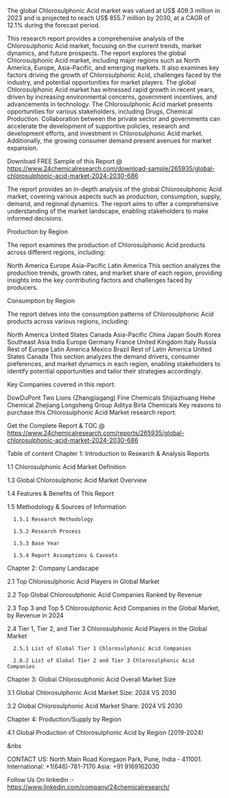 The global Chlorosulphonic Acid market was valued at US$ 409.3 million in 2023 and is projected to reach US$ 855.7 million by 2030, at a CAGR of 12.1% during the forecast period.

This research report provides a comprehensive analysis of the Chlorosulphonic Acid market, focusing on the current trends, market dynamics, and future prospects. The report explores the global Chlorosulphonic Acid market, including major regions such as North America, Europe, Asia-Pacific, and emerging markets. It also examines key factors driving the growth of Chlorosulphonic Acid, challenges faced by the industry, and potential opportunities for market players. The global Chlorosulphonic Acid market has witnessed rapid growth in recent years, driven by increasing environmental concerns, government incentives, and advancements in technology. The Chlorosulphonic Acid market presents opportunities for various stakeholders, including Drugs, Chemical Production. Collaboration between the private sector and governments can accelerate the development of supportive policies, research and development efforts, and investment in Chlorosulphonic Acid market. Additionally, the growing consumer demand present avenues for market expansion. 

Download FREE Sample of this Report @ https://www.24chemicalresearch.com/download-sample/265935/global-chlorosulphonic-acid-market-2024-2030-686

The report provides an in-depth analysis of the global Chlorosulphonic Acid market, covering various aspects such as production, consumption, supply, demand, and regional dynamics. The report aims to offer a comprehensive understanding of the market landscape, enabling stakeholders to make informed decisions.

Production by Region

The report examines the production of Chlorosulphonic Acid products across different regions, including:

North America
Europe
Asia–Pacific
Latin America
This section analyzes the production trends, growth rates, and market share of each region, providing insights into the key contributing factors and challenges faced by producers.

Consumption by Region

The report delves into the consumption patterns of Chlorosulphonic Acid products across various regions, including:

North America
United States
Canada
Asia-Pacific
China
Japan
South Korea
Southeast Asia
India
Europe
Germany
France
United Kingdom
Italy
Russia
Rest of Europe
Latin America
Mexico
Brazil
Rest of Latin America
United States
Canada
This section analyzes the demand drivers, consumer preferences, and market dynamics in each region, enabling stakeholders to identify potential opportunities and tailor their strategies accordingly.

Key Companies covered in this report:

DowDuPont
Two Lions (Zhangjiagang) Fine Chemicals
Shijiazhuang Hehe Chemical
Zhejiang Longsheng Group
Aditya Birla Chemicals
Key reasons to purchase this Chlorosulphonic Acid Market research report:

Get the Complete Report & TOC @ https://www.24chemicalresearch.com/reports/265935/global-chlorosulphonic-acid-market-2024-2030-686

Table of content
Chapter 1: Introduction to Research & Analysis Reports


1.1 Chlorosulphonic Acid Market Definition

1.3 Global Chlorosulphonic Acid Market Overview

1.4 Features & Benefits of This Report

1.5 Methodology & Sources of Information

      1.5.1 Research Methodology

      1.5.2 Research Process

      1.5.3 Base Year

      1.5.4 Report Assumptions & Caveats


Chapter 2: Company Landscape


2.1 Top Chlorosulphonic Acid Players in Global Market

2.2 Top Global Chlorosulphonic Acid Companies Ranked by Revenue

2.3 Top 3 and Top 5 Chlorosulphonic Acid Companies in the Global Market, by Revenue in 2024

2.4 Tier 1, Tier 2, and Tier 3 Chlorosulphonic Acid Players in the Global Market

      2.5.1 List of Global Tier 1 Chlorosulphonic Acid Companies

      2.6.2 List of Global Tier 2 and Tier 3 Chlorosulphonic Acid Companies


Chapter 3: Global Chlorosulphonic Acid Overall Market Size


3.1 Global Chlorosulphonic Acid Market Size: 2024 VS 2030

3.2 Global Chlorosulphonic Acid Market Share: 2024 VS 2030


Chapter 4: Production/Supply by Region


4.1 Global Production of Chlorosulphonic Acid by Region (2019-2024)

  &nbs

CONTACT US:
North Main Road Koregaon Park, Pune, India - 411001.
International: +1(646)-781-7170
Asia: +91 9169162030

Follow Us On linkedin :- https://www.linkedin.com/company/24chemicalresearch/
